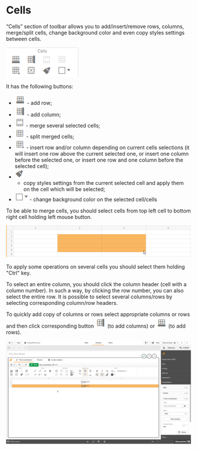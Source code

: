 # Cells

“Cells” section of toolbar allows you to add/insert/remove rows, columns, merge/split cells, change background color and even copy styles settings between cells.

![](../.gitbook/assets/image%20%28112%29.png)


It has the following buttons:

* ![](../.gitbook/assets/image%20%2881%29.png) - add row;
* ![](../.gitbook/assets/image%20%28111%29.png) - add column;
* ![](../.gitbook/assets/image%20%2819%29.png) - 
  merge several selected cells;
* ![](../.gitbook/assets/image%20%2853%29.png) - 
  split merged cells;
* ![](../.gitbook/assets/image%20%28141%29.png) - 
  insert row and/or column depending on current cells selections \(it will insert one row above the current selected one, or insert one column before the selected one, or insert one row and one column before the selected cell\);
* ![](../.gitbook/assets/image%20%28137%29.png) 
  - copy styles settings from the current selected cell and apply them on the cell which will be selected;
* ![](../.gitbook/assets/image%20%2837%29.png) - 
  change background color on the selected cell/cells

To be able to merge cells, you should select cells from top left cell to bottom right cell holding left mouse button.

![](../.gitbook/assets/image%20%28134%29.png)


To apply some operations on several cells you should select them holding "Ctrl" key.

To select an entire column, you should click the column header \(cell with a column number\). In such a way, by clicking the row number, you can also select the entire row. It is possible to select several columns/rows by selecting corresponding column/row headers.

To quickly add copy of columns or rows select appropriate columns or rows and then click corresponding button ![](../.gitbook/assets/image%20%28111%29.png) \(to add columns\) or ![](../.gitbook/assets/image%20%2881%29.png) \(to add rows\).

![](../.gitbook/assets/2019-04-02_10-33-27.gif)



